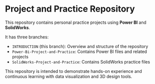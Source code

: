 # Project and Practice Repository

This repository contains personal practice projects using **Power BI** and **SolidWorks**.

It has three branches:
- `INTRODUCTION` (this branch): Overview and structure of the repository
- `Power-Bi-Project-and-Practice`: Contains Power BI files and related projects
- `SolidWorks-Project-and-Practice`: Contains SolidWorks practice files

This repository is intended to demonstrate hands-on experience and continuous learning with data visualization and 3D design tools.
